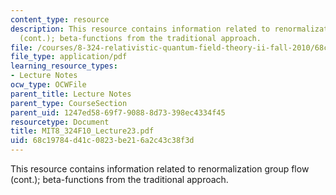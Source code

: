 ```yaml
---
content_type: resource
description: This resource contains information related to renormalization group flow
  (cont.); beta-functions from the traditional approach.
file: /courses/8-324-relativistic-quantum-field-theory-ii-fall-2010/68c19784d41c0823be216a2c43c38f3d_MIT8_324F10_Lecture23.pdf
file_type: application/pdf
learning_resource_types:
- Lecture Notes
ocw_type: OCWFile
parent_title: Lecture Notes
parent_type: CourseSection
parent_uid: 1247ed58-69f7-9088-8d73-398ec4334f45
resourcetype: Document
title: MIT8_324F10_Lecture23.pdf
uid: 68c19784-d41c-0823-be21-6a2c43c38f3d
---
```

This resource contains information related to renormalization group flow (cont.); beta-functions from the traditional approach.

